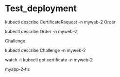 # Test_deployment
kubectl describe CertificateRequest -n myweb-2
Order

kubectl describe Order -n myweb-2

Challenge

kubectl describe Challenge -n myweb-2

watch -t kubectl get certificate -n myweb-2

myapp-2-tls